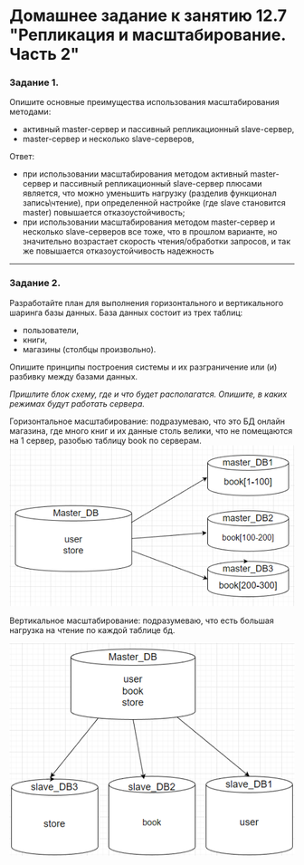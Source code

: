 # Домашнее задание к занятию 12.7 "Репликация и масштабирование. Часть 2" 



### Задание 1.

Опишите основные преимущества использования масштабирования методами:

- активный master-сервер и пассивный репликационный slave-сервер, 
- master-сервер и несколько slave-серверов, 



Ответ:
- при использовании масштабирования методом активный master-сервер и пассивный репликационный slave-сервер плюсами является, что можно уменьшить нагрузку (разделив функционал  запись\чтение), при определенной настройке (где slave становится master) повышается отказоустойчивость;
- при использовании масштабирования методом master-сервер и несколько slave-серверов все тоже, что в прошлом варианте, но значительно возрастает скорость чтения/обработки запросов, и так же повышается отказоустойчивость надежность

---


### Задание 2.


Разработайте план для выполнения горизонтального и вертикального шаринга базы данных. База данных состоит из трех таблиц: 

- пользователи, 
- книги, 
- магазины (столбцы произвольно). 

Опишите принципы построения системы и их разграничение или (и) разбивку между базами данных.

*Пришлите блок схему, где и что будет располагатся. Опишите, в каких режимах будут работать сервера.* 

Горизонтальное масштабирование: подразумеваю, что это БД онлайн магазина, где много книг и их данные столь велики, что не помещаются на 1 сервер, разобью таблицу book 
по серверам. 
![](601.png)

Вертикальное масштабирование: подразумеваю, что есть большая нагрузка на чтение по каждой таблице бд.

![](602.png)
